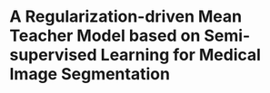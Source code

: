# A Regularization-driven Mean Teacher Model based on Semi-supervised Learning for Medical Image Segmentation
